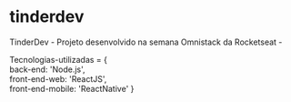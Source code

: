 # tinderdev
TinderDev - Projeto desenvolvido na semana Omnistack da Rocketseat - 

Tecnologias-utilizadas = {     
  back-end: 'Node.js',     
  front-end-web: 'ReactJS',     
  front-end-mobile: 'ReactNative' 
} 
